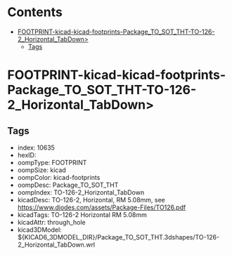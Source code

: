 



Contents
========

* [FOOTPRINT-kicad-kicad-footprints-Package_TO_SOT_THT-TO-126-2_Horizontal_TabDown>](#footprint-kicad-kicad-footprints-package_to_sot_tht-to-126-2_horizontal_tabdown)
	* [Tags](#tags)

# FOOTPRINT-kicad-kicad-footprints-Package_TO_SOT_THT-TO-126-2_Horizontal_TabDown>

## Tags

- index: 10635
- hexID: 
- oompType: FOOTPRINT
- oompSize: kicad
- oompColor: kicad-footprints
- oompDesc: Package_TO_SOT_THT
- oompIndex: TO-126-2_Horizontal_TabDown
- kicadDesc: TO-126-2, Horizontal, RM 5.08mm, see https://www.diodes.com/assets/Package-Files/TO126.pdf
- kicadTags: TO-126-2 Horizontal RM 5.08mm
- kicadAttr: through_hole
- kicad3DModel: ${KICAD6_3DMODEL_DIR}/Package_TO_SOT_THT.3dshapes/TO-126-2_Horizontal_TabDown.wrl
